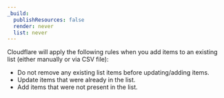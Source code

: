 ```yaml
---
_build:
  publishResources: false
  render: never
  list: never
---
```


Cloudflare will apply the following rules when you add items to an existing list (either manually or via CSV file):

- Do not remove any existing list items before updating/adding items.
- Update items that were already in the list.
- Add items that were not present in the list.
